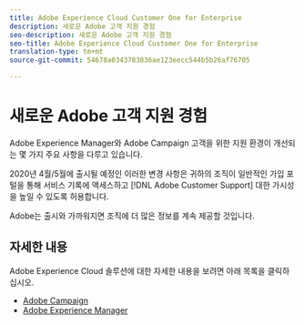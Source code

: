 ```yaml
---
title: Adobe Experience Cloud Customer One for Enterprise
description: 새로운 Adobe 고객 지원 경험
seo-description: 새로운 Adobe 고객 지원 경험
seo-title: Adobe Experience Cloud Customer One for Enterprise
translation-type: tm+mt
source-git-commit: 54678a0343783836ae123eecc544b5b26af76705

---
```



# 새로운 Adobe 고객 지원 경험

Adobe Experience Manager와 Adobe Campaign 고객을 위한 지원 환경이 개선되는 몇 가지 주요 사항을 다루고 있습니다.

2020년 4월/5월에 출시될 예정인 이러한 변경 사항은 귀하의 조직이 일반적인 가입 포털을 통해 서비스 기록에 액세스하고 [!DNL Adobe Customer Support] 대한 가시성을 높일 수 있도록 허용합니다.

Adobe는 출시와 가까워지면 조직에 더 많은 정보를 계속 제공할 것입니다.

## 자세한 내용

Adobe Experience Cloud 솔루션에 대한 자세한 내용을 보려면 아래 목록을 클릭하십시오.

* [Adobe Campaign](campaign-list.md)
* [Adobe Experience Manager](aem-list.md)

